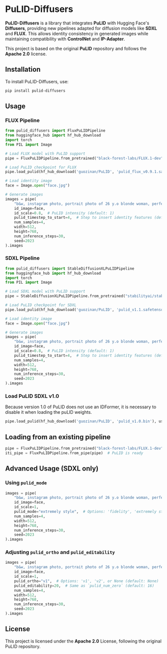 # PuLID-Diffusers

**PuLID-Diffusers** is a library that integrates **PuLID** with Hugging Face's **Diffusers**, providing new pipelines adapted for diffusion models like **SDXL** and **FLUX**. This allows identity consistency in generated images while maintaining compatibility with **ControlNet** and **IP-Adapter**.

This project is based on the original **PuLID** repository and follows the **Apache 2.0** license.

## Installation

To install PuLID-Diffusers, use:

```bash
pip install pulid-diffusers
```

## Usage

### FLUX Pipeline

```python
from pulid_diffusers import FluxPuLIDPipeline
from huggingface_hub import hf_hub_download
import torch
from PIL import Image

# Load FLUX model with PuLID support
pipe = FluxPuLIDPipeline.from_pretrained("black-forest-labs/FLUX.1-dev", torch_dtype=torch.bfloat16)

# Load PuLID checkpoint for FLUX
pipe.load_pulid(hf_hub_download('guozinan/PuLID', 'pulid_flux_v0.9.1.safetensors'))

# Load identity image
face = Image.open("face.jpg")

# Generate images
images = pipe(
    "b&w, instagram photo, portrait photo of 26 y.o blonde woman, perfect detailed eyes, natural skin, hard shadows, film grain",
    id_image=face,
    id_scale=0.8,  # PuLID intensity (default: 1)
    pulid_timestep_to_start=4,  # Step to insert identity features (default: 2)
    num_samples=4,
    width=512,
    height=768,
    num_inference_steps=30,
    seed=2023
).images
```

### SDXL Pipeline

```python
from pulid_diffusers import StableDiffusionXLPuLIDPipeline
from huggingface_hub import hf_hub_download
import torch
from PIL import Image

# Load SDXL model with PuLID support
pipe = StableDiffusionXLPuLIDPipeline.from_pretrained("stabilityai/stable-diffusion-xl-base-1.0", variant="fp16", torch_dtype=torch.float16)

# Load PuLID checkpoint for SDXL
pipe.load_pulid(hf_hub_download('guozinan/PuLID', 'pulid_v1.1.safetensors'))

# Load identity image
face = Image.open("face.jpg")

# Generate images
images = pipe(
    "b&w, instagram photo, portrait photo of 26 y.o blonde woman, perfect detailed eyes, natural skin, hard shadows, film grain",
    id_image=face,
    id_scale=0.8,  # PuLID intensity (default: 1)
    pulid_timestep_to_start=4,  # Step to insert identity features (default: 2)
    num_samples=4,
    width=512,
    height=768,
    num_inference_steps=30,
    seed=2023
).images
```

### Load PuLID SDXL v1.0

Because version 1.0 of PuLID does not use an IDFormer, it is necessary to disable it when loading the puLID weights.

```python
pipe.load_pulid(hf_hub_download('guozinan/PuLID', 'pulid_v1.0.bin'), use_id_former=False)
```

## Loading from an existing pipeline

```python
pipe = FluxPuLIDPipeline.from_pretrained("black-forest-labs/FLUX.1-dev", torch_dtype=torch.bfloat16)
iti_pipe = FluxPuLIDPipeline.from_pipe(pipe)  # PuLID is ready
```

## Advanced Usage (SDXL only)

### Using `pulid_mode`

```python
images = pipe(
    "b&w, instagram photo, portrait photo of 26 y.o blonde woman, perfect detailed eyes, natural skin, hard shadows, film grain",
    id_image=face,
    id_scale=1,
    pulid_mode="extremely style",  # Options: 'fidelity', 'extremely style', or None
    num_samples=4,
    width=512,
    height=768,
    num_inference_steps=30,
    seed=2023
).images
```

### Adjusting `pulid_ortho` and `pulid_editability`

```python
images = pipe(
    "b&w, instagram photo, portrait photo of 26 y.o blonde woman, perfect detailed eyes, natural skin, hard shadows, film grain",
    id_image=face,
    id_scale=1,
    pulid_ortho="v1",  # Options: 'v1', 'v2', or None (default: None)
    pulid_editability=20,  # Same as `pulid_num_zero` (default: 16)
    num_samples=4,
    width=512,
    height=768,
    num_inference_steps=30,
    seed=2023
).images
```

## License

This project is licensed under the **Apache 2.0** License, following the original PuLID repository.
